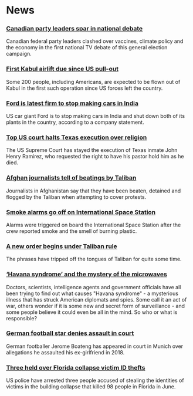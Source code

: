 # News
### [Canadian party leaders spar in national debate](https://www.bbc.com/news/world-us-canada-58482596)
Canadian federal party leaders clashed over vaccines, climate policy and the economy in the first national TV debate of this general election campaign.
### [First Kabul airlift due since US pull-out](https://www.bbc.com/news/world-asia-58497904)
Some 200 people, including Americans, are expected to be flown out of Kabul in the first such operation since US forces left the country. 
### [Ford is latest firm to stop making cars in India](https://www.bbc.com/news/world-asia-india-58497640)
US car giant Ford is to stop making cars in India and shut down both of its plants in the country, according to a company statement.
### [Top US court halts Texas execution over religion](https://www.bbc.com/news/world-us-canada-58503973)
The US Supreme Court has stayed the execution of Texas inmate John Henry Ramirez, who requested the right to have his pastor hold him as he died.
### [Afghan journalists tell of beatings by Taliban](https://www.bbc.com/news/world-asia-58500579)
Journalists in Afghanistan say that they have been beaten, detained and flogged by the Taliban when attempting to cover protests. 
### [Smoke alarms go off on International Space Station](https://www.bbc.com/news/world-europe-58497899)
Alarms were triggered on board the International Space Station after the crew reported smoke and the smell of burning plastic. 
### [A new order begins under Taliban rule](https://www.bbc.com/news/world-asia-58495112)
The phrases have tripped off the tongues of Taliban for quite some time.  
### [‘Havana syndrome’ and the mystery of the microwaves](https://www.bbc.com/news/world-58396698)
Doctors, scientists, intelligence agents and government officials have all been trying to find out what causes "Havana syndrome" - a mysterious illness that has struck American diplomats and spies. Some call it an act of war, others wonder if it is some new and secret form of surveillance - and some people believe it could even be all in the mind. So who or what is responsible?
### [German football star denies assault in court](https://www.bbc.com/news/world-europe-58500267)
German footballer Jerome Boateng has appeared in court in Munich over allegations he assaulted his ex-girlfriend in 2018.
### [Three held over Florida collapse victim ID thefts](https://www.bbc.com/news/world-us-canada-58454681)
US police have arrested three people accused of stealing the identities of victims in the building collapse that killed 98 people in Florida in June.
